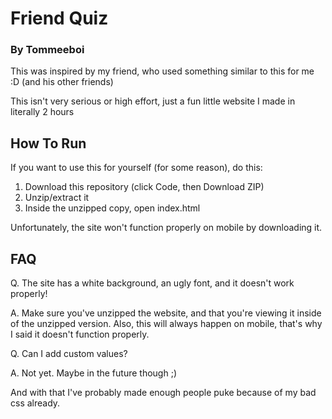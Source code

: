 # Friend Quiz
### By Tommeeboi
This was inspired by my friend, who used something similar to this for me :D (and his other friends)

This isn't very serious or high effort, just a fun little website I made in literally 2 hours

## How To Run
If you want to use this for yourself (for some reason), do this:

1. Download this repository (click Code, then Download ZIP)
2. Unzip/extract it
3. Inside the unzipped copy, open index.html

Unfortunately, the site won't function properly on mobile by downloading it.

## FAQ
Q. The site has a white background, an ugly font, and it doesn't work properly!

A. Make sure you've unzipped the website, and that you're viewing it inside of the unzipped version. Also, this will always happen on mobile, that's why I said it doesn't function properly.

Q. Can I add custom values?

A. Not yet. Maybe in the future though ;)

And with that I've probably made enough people puke because of my bad css already.